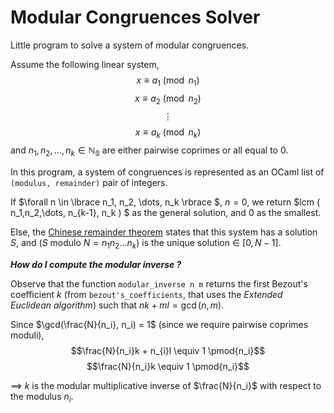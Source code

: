 # Modular Congruences Solver
Little program to solve a system of modular congruences.

Assume the following linear system,
$$x \equiv a_1 \pmod{n_1}$$
$$x \equiv a_2 \pmod{n_2}$$
$$\vdots$$
$$x \equiv a_k \pmod{n_k}$$
and $n_1, n_2, \dots, n_k \in \mathbb{N_0}$ are either pairwise coprimes or all equal to $0$.

In this program, a system of congruences is represented as an OCaml list of `(modulus, remainder)` pair of integers.

If $\forall n \in \lbrace  n_1, n_2, \dots, n_k \rbrace $, $n = 0$, we return $lcm ( n_1,n_2,\dots, n_{k-1}, n_k ) $ as the general solution, and $0$ as the smallest.

Else, the [Chinese remainder theorem](https://brilliant.org/wiki/chinese-remainder-theorem/) states that this system has a solution $S$, and ($S$ modulo $N = n_1 n_2 \dots n_k$) is the unique solution $\in$ $[0, N-1]$.

***How do I compute the modular inverse ?***

Observe that the function `modular_inverse n m` returns the first Bezout's coefficient $k$ (from `bezout's_coefficients`, that uses the *Extended Euclidean algorithm*) such that $nk + ml = \gcd(n, m)$.

Since $\gcd(\frac{N}{n_i}, n_i) = 1$ (since we require pairwise coprimes moduli),
$$\frac{N}{n_i}k + n_{i}l \equiv 1 \pmod{n_i}$$
$$\frac{N}{n_i}k \equiv 1 \pmod{n_i}$$

$\implies$ $k$ is the modular multiplicative inverse of $\frac{N}{n_i}$ with respect to the modulus $n_i$.
